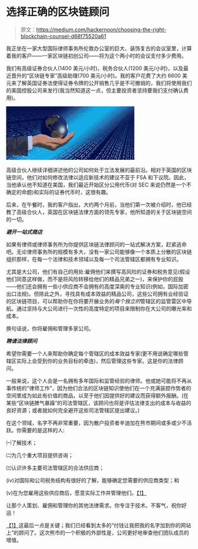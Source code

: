 # 选择正确的区块链顾问

> 原文：<https://medium.com/hackernoon/choosing-the-right-blockchain-counsel-d68f75520a61>

我正坐在一家大型国际律师事务所伦敦办公室的巨大、装饰复古的会议室里，计算着我的客户——一家区块链初创公司——将为这个两小时的会议支付多少费用。

我们有高级证券合伙人(1400 美元/小时)，税务合伙人(1200 美元/小时)，以及最近晋升的“区块链专家”高级助理(700 美元/小时)。我的客户花费了大约 6600 美元来了解英国证券法使得证券令牌的公开销售几乎是不可撤销的，我们将使用我们的美国控股公司来发行(我当然知道这一点，但主要投资者坚持要我们支付确认费用)。

![](img/fd9d823221c18f5bc0305a3d1b0b1770.png)

高级合伙人继续详细讲述他的公司如何处于立法发展的最前沿。相对于英国的区块链空间，他们对如何修改法律以适应新技术的建议不亚于 FSA 和下议院。因此，当他承认他不知道在美国，我们最近开始区分公用代币(对 SEC 来说仍然是一个不确定的命题)和实际的证券代币时，这很有趣。

后来，在午餐时，我的客户指出，大约两个月前，当他们第一次被介绍时，他已经教了高级合伙人，英国在区块链法律方面的领先专家，他所知道的关于区块链空间的一切。

***避开一站式商店***

如果有律师或律师事务所为你提供区块链法律顾问的一站式解决方案，赶紧逃命吧。无论律师事务所的规模有多大，没有一家公司能够像一个本质上分散的区块链组织那样，在每一个法律和技术领域以及每一个司法管辖区都拥有专业知识。

尤其是大公司，他们有自己的用处:雇佣他们来撰写高风险的证券和税务意见(假设他们同意这样做，而不是将风险转移给他们的精品兄弟之一)，来保护你的屁股——他们还会拥有一些小供应商不会拥有的高度深奥的专业知识(例如，国际加密出口法规)。但除此之外，寻找具有成本效益的精品公司，这些公司拥有业经验证的区块链项目，可以帮助你在你将要开展业务的*每个独立的*管辖区的监管雷区中导航。通过坚持与大公司进行一次性的高度特定的项目来限制你在大公司的曝光率和成本。

换句话说，你将雇佣和管理多家公司。

***聘请法律顾问***

希望你需要一个人来帮助你确定每个管辖区的成本效益专家(更不用说确定哪些管辖区实际上会受到你的业务目标的牵连)，然后管理这些专家。这是你的法律顾问。

一般来说，这个人会是一名拥有多年国际和监管经验的律师。他或她可能将不再从事传统的“律师工作”，因为他们合法的区块链知识使他们在一个充满装腔作势者的空间里成为如此有价值的商品，以至于他们因提供好的建议而获得额外报酬。(在某些“区块链脾气暴躁”的司法管辖区，该顾问也将是评估法律支出的成本与收益的良好资源；或者就如何完全避开这些司法管辖区提出建议。)

在这个领域，名字不再非常重要，因为散户投资者辛迪加在熊市期间或多或少不活跃。你需要的是这样的人:

㈠了解技术；

㈡为几个重大项目提供咨询；

㈢认识许多主要司法管辖区的合法供应商；

(iv)对国际和公司税务结构有很好的了解，能够确定您需要的供应商类型；和

(v)在为您雇用这些供应商后，愿意实际工作并管理他们。[【1】](#_ftnref1)

让那个人策划、雇佣和管理你的其他法律需求。你专注于技术。不客气，祝你好运！

[【1】](#_ftnref1)这最后一点是关键；我们已经看到太多的“付钱让我把我的名字加到你的网站上”的顾问了。这次熊市的一个积极的外部性是，公司更好地审查他们团队成员的增值。